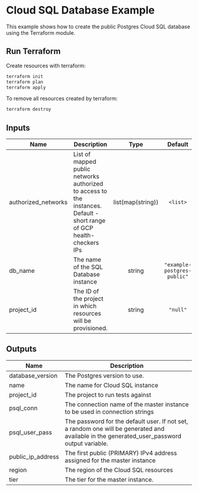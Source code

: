 # Cloud SQL Database Example

This example shows how to create the public Postgres Cloud SQL database using the Terraform module.

## Run Terraform

Create resources with terraform:

```bash
terraform init
terraform plan
terraform apply
```

To remove all resources created by terraform:

```bash
terraform destroy
```

<!-- BEGINNING OF PRE-COMMIT-TERRAFORM DOCS HOOK -->
## Inputs

| Name | Description | Type | Default | Required |
|------|-------------|:----:|:-----:|:-----:|
| authorized\_networks | List of mapped public networks authorized to access to the instances. Default - short range of GCP health-checkers IPs | list(map(string)) | `<list>` | no |
| db\_name | The name of the SQL Database instance | string | `"example-postgres-public"` | no |
| project\_id | The ID of the project in which resources will be provisioned. | string | `"null"` | no |

## Outputs

| Name | Description |
|------|-------------|
| database\_version | The Postgres version to use. |
| name | The name for Cloud SQL instance |
| project\_id | The project to run tests against |
| psql\_conn | The connection name of the master instance to be used in connection strings |
| psql\_user\_pass | The password for the default user. If not set, a random one will be generated and available in the generated_user_password output variable. |
| public\_ip\_address | The first public (PRIMARY) IPv4 address assigned for the master instance |
| region | The region of the Cloud SQL resources |
| tier | The tier for the master instance. |

<!-- END OF PRE-COMMIT-TERRAFORM DOCS HOOK -->
